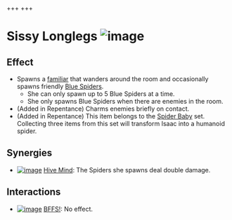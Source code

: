 +++
+++

 # Sissy Longlegs ![image](/image/Sissy_Longlegs.png) 

Effect
--------


* Spawns a [familiar](/wiki/Familiar "Familiar") that wanders around the room and occasionally spawns friendly [Blue Spiders](/wiki/Familiar#Blue_Spiders "Familiar").
	+ She can only spawn up to 5 Blue Spiders at a time.
	+ She only spawns Blue Spiders when there are enemies in the room.
* (Added in Repentance) Charms enemies briefly on contact.
* (Added in Repentance) This item belongs to the [Spider Baby](/wiki/Spider_Baby_(Transformation) "Spider Baby (Transformation)") set. Collecting three items from this set will transform Isaac into a humanoid spider.


Synergies
-----------


* [![image](/image/Hive_Mind.png)](/wiki/Hive_Mind "Hive Mind") [Hive Mind](/wiki/Hive_Mind "Hive Mind"): The Spiders she spawns deal double damage.


Interactions
--------------


* [![image](/image/BFFS!.png)](/wiki/BFFS! "BFFS!") [BFFS!](/wiki/BFFS! "BFFS!"): No effect.



